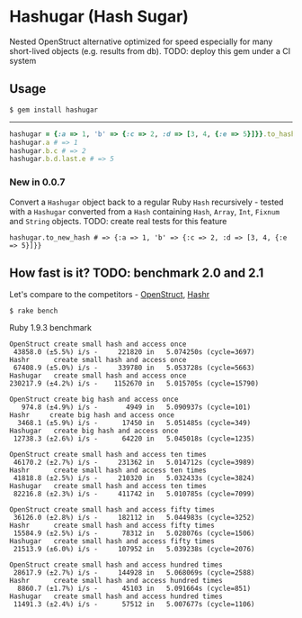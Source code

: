 Hashugar (Hash Sugar)
=====================

Nested OpenStruct alternative optimized for speed especially for many short-lived objects (e.g. results from db).
TODO: deploy this gem under a CI system

Usage
-----

`$ gem install hashugar`

-----
```ruby
hashugar = {:a => 1, 'b' => {:c => 2, :d => [3, 4, {:e => 5}]}}.to_hashugar
hashugar.a # => 1
hashugar.b.c # => 2
hashugar.b.d.last.e # => 5
```

### New in 0.0.7
Convert a `Hashugar` object back to a regular Ruby `Hash` recursively - tested with a `Hashugar` converted from a `Hash` containing `Hash`, `Array`, `Int`, `Fixnum` and `String` objects.
TODO: create real tests for this feature

`hashugar.to_new_hash # => {:a => 1, 'b' => {:c => 2, :d => [3, 4, {:e => 5}]}}`

How fast is it?
TODO: benchmark 2.0 and 2.1
---------------

Let's compare to the competitors - [OpenStruct](http://www.ruby-doc.org/stdlib-1.9.3/libdoc/ostruct/rdoc/OpenStruct.html), [Hashr](https://github.com/svenfuchs/hashr)

`$ rake bench`

Ruby 1.9.3 benchmark

    OpenStruct create small hash and access once
     43858.0 (±5.5%) i/s -     221820 in   5.074250s (cycle=3697)
    Hashr      create small hash and access once
     67408.9 (±5.0%) i/s -     339780 in   5.053728s (cycle=5663)
    Hashugar   create small hash and access once
    230217.9 (±4.2%) i/s -    1152670 in   5.015705s (cycle=15790)

    OpenStruct create big hash and access once
       974.8 (±4.9%) i/s -       4949 in   5.090937s (cycle=101)
    Hashr     create big hash and access once
      3468.1 (±5.9%) i/s -      17450 in   5.051485s (cycle=349)
    Hashugar   create big hash and access once
     12738.3 (±2.6%) i/s -      64220 in   5.045018s (cycle=1235)

    OpenStruct create small hash and access ten times
     46170.2 (±2.7%) i/s -     231362 in   5.014712s (cycle=3989)
    Hashr      create small hash and access ten times
     41818.8 (±2.5%) i/s -     210320 in   5.032433s (cycle=3824)
    Hashugar   create small hash and access ten times
     82216.8 (±2.3%) i/s -     411742 in   5.010785s (cycle=7099)

    OpenStruct create small hash and access fifty times
     36126.0 (±2.8%) i/s -     182112 in   5.044983s (cycle=3252)
    Hashr      create small hash and access fifty times
     15584.9 (±2.5%) i/s -      78312 in   5.028076s (cycle=1506)
    Hashugar   create small hash and access fifty times
     21513.9 (±6.0%) i/s -     107952 in   5.039238s (cycle=2076)

    OpenStruct create small hash and access hundred times
     28617.9 (±2.7%) i/s -     144928 in   5.068069s (cycle=2588)
    Hashr      create small hash and access hundred times
      8860.7 (±1.7%) i/s -      45103 in   5.091664s (cycle=851)
    Hashugar   create small hash and access hundred times
     11491.3 (±2.4%) i/s -      57512 in   5.007677s (cycle=1106)
